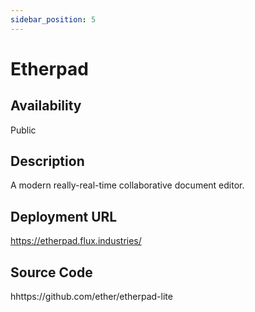 ```yaml
---
sidebar_position: 5
---
```


# Etherpad

## Availability
Public

## Description
A modern really-real-time collaborative document editor. 

## Deployment URL
https://etherpad.flux.industries/

## Source Code
hhttps://github.com/ether/etherpad-lite